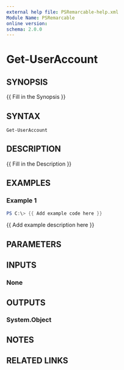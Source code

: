 ```yaml
---
external help file: PSRemarcable-help.xml
Module Name: PSRemarcable
online version:
schema: 2.0.0
---
```


# Get-UserAccount

## SYNOPSIS
{{ Fill in the Synopsis }}

## SYNTAX

```
Get-UserAccount
```

## DESCRIPTION
{{ Fill in the Description }}

## EXAMPLES

### Example 1
```powershell
PS C:\> {{ Add example code here }}
```

{{ Add example description here }}

## PARAMETERS

## INPUTS

### None

## OUTPUTS

### System.Object
## NOTES

## RELATED LINKS

